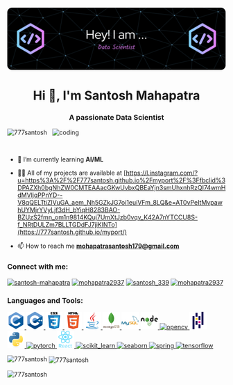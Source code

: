 ![logo](https://github.com/777santosh/777santosh/blob/main/github-header-image%20(1).png)
<h1 align="center">Hi 👋, I'm Santosh Mahapatra</h1>
<h3 align="center">A passionate Data Scientist</h3>

<img src="https://camo.githubusercontent.com/9375ddcc169353eabe97aeb06ac8525d953fb06cce34af874717289496075570/68747470733a2f2f696e647573756e692e61632e696e2f75706c6f6164732f626c6f67732f696974652f556e6465727374616e64696e672532307468652532304879706525323041726f756e642532304d616368696e652532304c6561726e696e672e676966" alt="coding" style="float: right; width: 400px;">


<p align="left"> <img src="https://komarev.com/ghpvc/?username=777santosh&label=Profile%20views&color=0e75b6&style=flat" alt="777santosh" /> </p>

<p align="left"> <a href="https://twitter.com/" target="blank"><img src="https://img.shields.io/twitter/follow/?logo=twitter&style=for-the-badge" alt="" /></a> </p>

- 🌱 I’m currently learning **AI/ML**

- 👨‍💻 All of my projects are available at [https://l.instagram.com/?u=https%3A%2F%2F777santosh.github.io%2Fmyport%2F%3Ffbclid%3DPAZXh0bgNhZW0CMTEAAacGKwUvbxQBEaYjn3smUhxnhRzQI74wmHdMVljqPPnYD--V8qQELTtiZlVuGA_aem_Nh5GZkJG7oi1euiVFm_8LQ&e=AT0vPeItMvpawhUYMjrYVyLjf3dH_bYiqH8283BAO-BZUzS2fmn_om1n9814KQuj7UmXtJzb0vqv_K42A7nYTCCU8S-f_NRtDULZm7BLLTGDdFJ7jiKlNTo](https://777santosh.github.io/myport/)

- 📫 How to reach me **mohapatrasantosh179@gmail.com**

<h3 align="left">Connect with me:</h3>
<p align="left">
<a href="https://linkedin.com/in/santosh-mahapatra" target="blank"><img align="center" src="https://raw.githubusercontent.com/rahuldkjain/github-profile-readme-generator/master/src/images/icons/Social/linked-in-alt.svg" alt="santosh-mahapatra" height="30" width="40" /></a>
<a href="https://instagram.com/mohapatra2937" target="blank"><img align="center" src="https://raw.githubusercontent.com/rahuldkjain/github-profile-readme-generator/master/src/images/icons/Social/instagram.svg" alt="mohapatra2937" height="30" width="40" /></a>
<a href="https://codeforces.com/profile/santosh_339" target="blank"><img align="center" src="https://raw.githubusercontent.com/rahuldkjain/github-profile-readme-generator/master/src/images/icons/Social/codeforces.svg" alt="santosh_339" height="30" width="40" /></a>
<a href="https://www.leetcode.com/mohapatra2937" target="blank"><img align="center" src="https://raw.githubusercontent.com/rahuldkjain/github-profile-readme-generator/master/src/images/icons/Social/leet-code.svg" alt="mohapatra2937" height="30" width="40" /></a>
</p>

<h3 align="left">Languages and Tools:</h3>
<p align="left"> <a href="https://www.cprogramming.com/" target="_blank" rel="noreferrer"> <img src="https://raw.githubusercontent.com/devicons/devicon/master/icons/c/c-original.svg" alt="c" width="40" height="40"/> </a> <a href="https://www.w3schools.com/cpp/" target="_blank" rel="noreferrer"> <img src="https://raw.githubusercontent.com/devicons/devicon/master/icons/cplusplus/cplusplus-original.svg" alt="cplusplus" width="40" height="40"/> </a> <a href="https://www.w3schools.com/css/" target="_blank" rel="noreferrer"> <img src="https://raw.githubusercontent.com/devicons/devicon/master/icons/css3/css3-original-wordmark.svg" alt="css3" width="40" height="40"/> </a> <a href="https://www.w3.org/html/" target="_blank" rel="noreferrer"> <img src="https://raw.githubusercontent.com/devicons/devicon/master/icons/html5/html5-original-wordmark.svg" alt="html5" width="40" height="40"/> </a> <a href="https://www.java.com" target="_blank" rel="noreferrer"> <img src="https://raw.githubusercontent.com/devicons/devicon/master/icons/java/java-original.svg" alt="java" width="40" height="40"/> </a> <a href="https://www.mongodb.com/" target="_blank" rel="noreferrer"> <img src="https://raw.githubusercontent.com/devicons/devicon/master/icons/mongodb/mongodb-original-wordmark.svg" alt="mongodb" width="40" height="40"/> </a> <a href="https://www.mysql.com/" target="_blank" rel="noreferrer"> <img src="https://raw.githubusercontent.com/devicons/devicon/master/icons/mysql/mysql-original-wordmark.svg" alt="mysql" width="40" height="40"/> </a> <a href="https://nodejs.org" target="_blank" rel="noreferrer"> <img src="https://raw.githubusercontent.com/devicons/devicon/master/icons/nodejs/nodejs-original-wordmark.svg" alt="nodejs" width="40" height="40"/> </a> <a href="https://opencv.org/" target="_blank" rel="noreferrer"> <img src="https://www.vectorlogo.zone/logos/opencv/opencv-icon.svg" alt="opencv" width="40" height="40"/> </a> <a href="https://pandas.pydata.org/" target="_blank" rel="noreferrer"> <img src="https://raw.githubusercontent.com/devicons/devicon/2ae2a900d2f041da66e950e4d48052658d850630/icons/pandas/pandas-original.svg" alt="pandas" width="40" height="40"/> </a> <a href="https://www.python.org" target="_blank" rel="noreferrer"> <img src="https://raw.githubusercontent.com/devicons/devicon/master/icons/python/python-original.svg" alt="python" width="40" height="40"/> </a> <a href="https://pytorch.org/" target="_blank" rel="noreferrer"> <img src="https://www.vectorlogo.zone/logos/pytorch/pytorch-icon.svg" alt="pytorch" width="40" height="40"/> </a> <a href="https://reactjs.org/" target="_blank" rel="noreferrer"> <img src="https://raw.githubusercontent.com/devicons/devicon/master/icons/react/react-original-wordmark.svg" alt="react" width="40" height="40"/> </a> <a href="https://scikit-learn.org/" target="_blank" rel="noreferrer"> <img src="https://upload.wikimedia.org/wikipedia/commons/0/05/Scikit_learn_logo_small.svg" alt="scikit_learn" width="40" height="40"/> </a> <a href="https://seaborn.pydata.org/" target="_blank" rel="noreferrer"> <img src="https://seaborn.pydata.org/_images/logo-mark-lightbg.svg" alt="seaborn" width="40" height="40"/> </a> <a href="https://spring.io/" target="_blank" rel="noreferrer"> <img src="https://www.vectorlogo.zone/logos/springio/springio-icon.svg" alt="spring" width="40" height="40"/> </a> <a href="https://www.tensorflow.org" target="_blank" rel="noreferrer"> <img src="https://www.vectorlogo.zone/logos/tensorflow/tensorflow-icon.svg" alt="tensorflow" width="40" height="40"/> </a> </p>

<p><img align="left" src="https://github-readme-stats.vercel.app/api/top-langs?username=777santosh&show_icons=true&locale=en&layout=compact" alt="777santosh" /></p>

<p>&nbsp;<img align="center" src="https://github-readme-stats.vercel.app/api?username=777santosh&show_icons=true&locale=en" alt="777santosh" /></p>

<p><img align="center" src="https://github-readme-streak-stats.herokuapp.com/?user=777santosh&" alt="777santosh" /></p>
